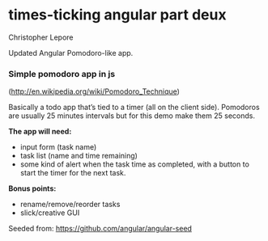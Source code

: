 times-ticking angular part deux
===============================

Christopher Lepore

Updated Angular Pomodoro-like app.

### Simple pomodoro app in js ###
(http://en.wikipedia.org/wiki/Pomodoro_Technique)

Basically a todo app that’s tied to a timer (all on the client side). Pomodoros are usually 25 minutes intervals but for this demo make them 25 seconds. 

**The app will need:**
- input form (task name)
- task list (name and time remaining)
- some kind of alert when the task time as completed, with a button to start the timer for the next task.

**Bonus points:**
- rename/remove/reorder tasks
- slick/creative GUI

Seeded from: https://github.com/angular/angular-seed
